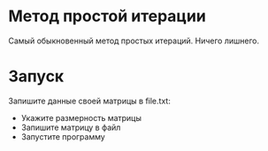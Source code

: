 # Метод простой итерации
Самый обыкновенный метод простых итераций. Ничего лишнего.
# Запуск
Запишите данные своей матрицы в file.txt: 
 - Укажите размерность матрицы
 - Запишите матрицу в файл
 - Запустите программу 
